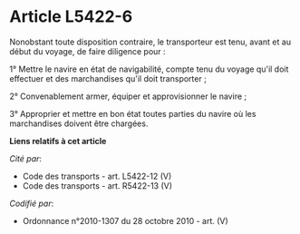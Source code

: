 # Article L5422-6

Nonobstant toute disposition contraire, le transporteur est tenu, avant et au début du voyage, de faire diligence pour :

1° Mettre le navire en état de navigabilité, compte tenu du voyage qu'il doit effectuer et des marchandises qu'il doit
transporter ;

2° Convenablement armer, équiper et approvisionner le navire ;

3° Approprier et mettre en bon état toutes parties du navire où les marchandises doivent être chargées.

**Liens relatifs à cet article**

_Cité par_:

  - Code des transports - art. L5422-12 (V)
  - Code des transports - art. R5422-13 (V)

_Codifié par_:

  - Ordonnance n°2010-1307 du 28 octobre 2010 - art. (V)
